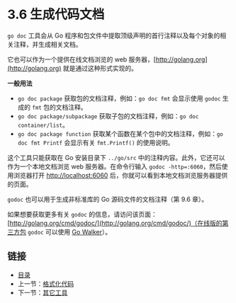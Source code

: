 # 3.6 生成代码文档

`go doc` 工具会从 Go 程序和包文件中提取顶级声明的首行注释以及每个对象的相关注释，并生成相关文档。

它也可以作为一个提供在线文档浏览的 web 服务器，[http://golang.org](http://golang.org) 就是通过这种形式实现的。

**一般用法**

- `go doc package` 获取包的文档注释，例如：`go doc fmt` 会显示使用 `godoc` 生成的 `fmt` 包的文档注释。
- `go doc package/subpackage` 获取子包的文档注释，例如：`go doc container/list`。
- `go doc package function` 获取某个函数在某个包中的文档注释，例如：`go doc fmt Printf` 会显示有关 `fmt.Printf()` 的使用说明。

这个工具只能获取在 Go 安装目录下 `../go/src` 中的注释内容。此外，它还可以作为一个本地文档浏览 web 服务器。在命令行输入 `godoc -http=:6060`，然后使用浏览器打开 [http://localhost:6060](http://localhost:6060) 后，你就可以看到本地文档浏览服务器提供的页面。

`godoc` 也可以用于生成非标准库的 Go 源码文件的文档注释（第 9.6 章）。

如果想要获取更多有关 `godoc` 的信息，请访问该页面：[http://golang.org/cmd/godoc/](http://golang.org/cmd/godoc/)（在线版的第三方包 `godoc` 可以使用 [Go Walker](https://gowalker.org)）。

## 链接

- [目录](go入门教程-目录.md)
- 上一节：[格式化代码](03.5.md)
- 下一节：[其它工具](03.7.md)
